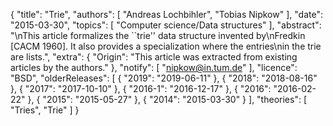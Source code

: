 {
    "title": "Trie",
    "authors": [
        "Andreas Lochbihler",
        "Tobias Nipkow"
    ],
    "date": "2015-03-30",
    "topics": [
        "Computer science/Data structures"
    ],
    "abstract": "\nThis article formalizes the ``trie'' data structure invented by\nFredkin [CACM 1960]. It also provides a specialization where the entries\nin the trie are lists.",
    "extra": {
        "Origin": "This article was extracted from existing articles by the authors."
    },
    "notify": [
        "nipkow@in.tum.de"
    ],
    "licence": "BSD",
    "olderReleases": [
        {
            "2019": "2019-06-11"
        },
        {
            "2018": "2018-08-16"
        },
        {
            "2017": "2017-10-10"
        },
        {
            "2016-1": "2016-12-17"
        },
        {
            "2016": "2016-02-22"
        },
        {
            "2015": "2015-05-27"
        },
        {
            "2014": "2015-03-30"
        }
    ],
    "theories": [
        "Tries",
        "Trie"
    ]
}